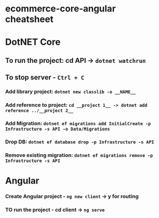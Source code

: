 # ecommerce-core-angular cheatsheet

# DotNET Core
## To run the project: cd API -> `dotnet watchrun`
## To stop server - `Ctrl + C`
### Add library project: `dotnet new classlib -o __NAME__`
### Add reference to project: `cd __project 1__ -> dotnet add reference ../__project 2__`
### Add Migration: `dotnet ef migrations add InitialCreate -p Infrastructure -s API -o Data/Migrations`
### Drop DB: `dotnet ef database drop -p Infrastructure -s API`
### Remove existing migration: `dotnet ef migrations remove -p Infrastructure -s API`

# Angular
### Create Angular project - `ng new client` -> y for routing
### TO run the project -  cd client -> `ng serve`